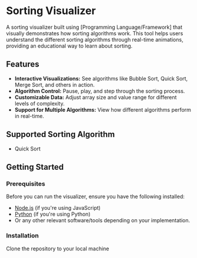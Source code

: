 # Sorting Visualizer

A sorting visualizer built using [Programming Language/Framework] that visually demonstrates how sorting algorithms work. This tool helps users understand the different sorting algorithms through real-time animations, providing an educational way to learn about sorting.

## Features

- **Interactive Visualizations:** See algorithms like Bubble Sort, Quick Sort, Merge Sort, and others in action.
- **Algorithm Control:** Pause, play, and step through the sorting process.
- **Customizable Data:** Adjust array size and value range for different levels of complexity.
- **Support for Multiple Algorithms:** View how different algorithms perform in real-time.
  
## Supported Sorting Algorithm

- Quick Sort

## Getting Started

### Prerequisites

Before you can run the visualizer, ensure you have the following installed:

- [Node.js](https://nodejs.org/en/) (if you're using JavaScript)
- [Python](https://www.python.org/downloads/) (if you're using Python)
- Or any other relevant software/tools depending on your implementation.

### Installation

Clone the repository to your local machine
